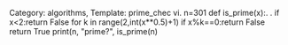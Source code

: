 Category: algorithms, Template: prime_chec vi.
n=301 
def is_prime(x):. .
    if x<2:return False 
    for k in range(2,int(x**0.5)+1)
        if x%k==0:return False
    return True
print(n, "prime?", is_prime(n)
